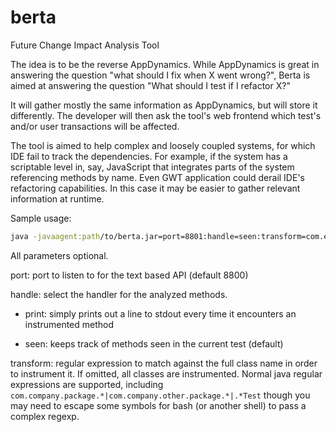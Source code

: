 # berta
Future Change Impact Analysis Tool

The idea is to be the reverse AppDynamics. While AppDynamics is great in answering the question "what should I fix when X went wrong?", Berta is aimed at answering the question "What should I test if I refactor X?"

It will gather mostly the same information as AppDynamics, but will store it differently. The developer will then ask the tool's web frontend which test's and/or user transactions will be affected.

The tool is aimed to help complex and loosely coupled systems, for which IDE fail to track the dependencies. For example, if the system has a scriptable level in, say, JavaScript that integrates parts of the system referencing methods by name. Even GWT application could derail IDE's refactoring capabilities. In this case it may be easier to gather relevant information at runtime.

Sample usage:

```bash
java -javaagent:path/to/berta.jar=port=8801:handle=seen:transform=com.example.company.* <other arguments> MainClass
```

All parameters optional.

port: port to listen to for the text based API (default 8800)

handle: select the handler for the analyzed methods.

- print: simply prints out a line to stdout every time it encounters an instrumented method

- seen: keeps track of methods seen in the current test (default)

transform: regular expression to match against the full class name in order to instrument it. If omitted, all classes are instrumented. Normal java regular expressions are supported, including
`com.company.package.*|com.company.other.package.*|.*Test` though you may need to escape some symbols for bash (or another shell) to pass a complex regexp.


